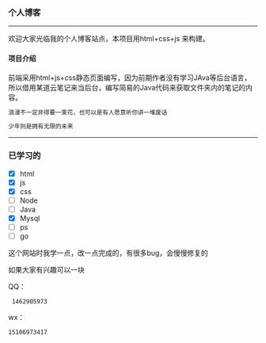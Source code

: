 ### 个人博客
***
欢迎大家光临我的个人博客站点，本项目用html+css+js 来构建。
#### 项目介绍

前端采用html+js+css静态页面编写，因为前期作者没有学习JAva等后台语言，所以借用某道云笔记来当后台，编写简易的Java代码来获取文件夹内的笔记的内容。

```markdown
浪漫不一定非得要一束花，也可以是有人愿意听你讲一堆废话
```

```markdown
少年则是拥有无限的未来
```

***

### &#x20;已学习的

*   [x] html
*   [x] js
*   [x] css
*   [ ] Node
*   [ ] Java
*   [x] Mysql
*   [ ] ps
*   [ ] go

&#x20;这个网站时我学一点，改一点完成的，有很多bug，会慢慢修复的

&#x20;如果大家有兴趣可以一块

QQ：

     1462905973

wx：

    15106973417

